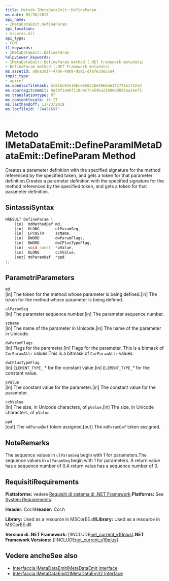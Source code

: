 ```yaml
---
title: Metodo IMetaDataEmit::DefineParam
ms.date: 03/30/2017
api_name:
- IMetaDataEmit.DefineParam
api_location:
- mscoree.dll
api_type:
- COM
f1_keywords:
- IMetaDataEmit::DefineParam
helpviewer_keywords:
- IMetaDataEmit::DefineParam method [.NET Framework metadata]
- DefineParam method [.NET Framework metadata]
ms.assetid: d86a3d14-4796-4909-9591-dfafe3de5ce4
topic_type:
- apiref
ms.openlocfilehash: 5c81bc82e19bce658336e4860a61f2721e17423d
ms.sourcegitcommit: 9a39f2a06f110c9c7ca54ba216900d038aa14ef3
ms.translationtype: MT
ms.contentlocale: it-IT
ms.lasthandoff: 11/23/2019
ms.locfileid: "74431697"
---
```

# <a name="imetadataemitdefineparam-method"></a><span data-ttu-id="44f12-102">Metodo IMetaDataEmit::DefineParam</span><span class="sxs-lookup"><span data-stu-id="44f12-102">IMetaDataEmit::DefineParam Method</span></span>
<span data-ttu-id="44f12-103">Creates a parameter definition with the specified signature for the method referenced by the specified token, and gets a token for that parameter definition.</span><span class="sxs-lookup"><span data-stu-id="44f12-103">Creates a parameter definition with the specified signature for the method referenced by the specified token, and gets a token for that parameter definition.</span></span>  
  
## <a name="syntax"></a><span data-ttu-id="44f12-104">Sintassi</span><span class="sxs-lookup"><span data-stu-id="44f12-104">Syntax</span></span>  
  
```cpp  
HRESULT DefineParam (  
    [in]  mdMethodDef md,   
    [in]  ULONG       ulParamSeq,   
    [in]  LPCWSTR     szName,   
    [in]  DWORD       dwParamFlags,   
    [in]  DWORD       dwCPlusTypeFlag,   
    [in]  void const  *pValue,  
    [in]  ULONG       cchValue,   
    [out] mdParamDef  *ppd   
);  
```  
  
## <a name="parameters"></a><span data-ttu-id="44f12-105">Parametri</span><span class="sxs-lookup"><span data-stu-id="44f12-105">Parameters</span></span>  
 `md`  
 <span data-ttu-id="44f12-106">[in] The token for the method whose parameter is being defined.</span><span class="sxs-lookup"><span data-stu-id="44f12-106">[in] The token for the method whose parameter is being defined.</span></span>  
  
 `ulParamSeq`  
 <span data-ttu-id="44f12-107">[in] The parameter sequence number.</span><span class="sxs-lookup"><span data-stu-id="44f12-107">[in] The parameter sequence number.</span></span>  
  
 `szName`  
 <span data-ttu-id="44f12-108">[in] The name of the parameter in Unicode.</span><span class="sxs-lookup"><span data-stu-id="44f12-108">[in] The name of the parameter in Unicode.</span></span>  
  
 `dwParamFlags`  
 <span data-ttu-id="44f12-109">[in] Flags for the parameter.</span><span class="sxs-lookup"><span data-stu-id="44f12-109">[in] Flags for the parameter.</span></span> <span data-ttu-id="44f12-110">This is a bitmask of `CorParamAttr` values.</span><span class="sxs-lookup"><span data-stu-id="44f12-110">This is a bitmask of `CorParamAttr` values.</span></span>  
  
 `dwCPlusTypeFlag`  
 <span data-ttu-id="44f12-111">[in] `ELEMENT_TYPE_` *\** for the constant value.</span><span class="sxs-lookup"><span data-stu-id="44f12-111">[in] `ELEMENT_TYPE_`*\** for the constant value.</span></span>  
  
 `pValue`  
 <span data-ttu-id="44f12-112">[in] The constant value for the parameter.</span><span class="sxs-lookup"><span data-stu-id="44f12-112">[in] The constant value for the parameter.</span></span>  
  
 `cchValue`  
 <span data-ttu-id="44f12-113">[in] The size, in Unicode characters, of `pValue`.</span><span class="sxs-lookup"><span data-stu-id="44f12-113">[in] The size, in Unicode characters, of `pValue`.</span></span>  
  
 `ppd`  
 <span data-ttu-id="44f12-114">[out] The `mdParamDef` token assigned.</span><span class="sxs-lookup"><span data-stu-id="44f12-114">[out] The `mdParamDef` token assigned.</span></span>  
  
## <a name="remarks"></a><span data-ttu-id="44f12-115">Note</span><span class="sxs-lookup"><span data-stu-id="44f12-115">Remarks</span></span>  
 <span data-ttu-id="44f12-116">The sequence values in `ulParamSeq` begin with 1 for parameters.</span><span class="sxs-lookup"><span data-stu-id="44f12-116">The sequence values in `ulParamSeq` begin with 1 for parameters.</span></span> <span data-ttu-id="44f12-117">A return value has a sequence number of 0.</span><span class="sxs-lookup"><span data-stu-id="44f12-117">A return value has a sequence number of 0.</span></span>  
  
## <a name="requirements"></a><span data-ttu-id="44f12-118">Requisiti</span><span class="sxs-lookup"><span data-stu-id="44f12-118">Requirements</span></span>  
 <span data-ttu-id="44f12-119">**Piattaforme:** vedere [Requisiti di sistema di .NET Framework](../../../../docs/framework/get-started/system-requirements.md).</span><span class="sxs-lookup"><span data-stu-id="44f12-119">**Platforms:** See [System Requirements](../../../../docs/framework/get-started/system-requirements.md).</span></span>  
  
 <span data-ttu-id="44f12-120">**Header:** Cor.h</span><span class="sxs-lookup"><span data-stu-id="44f12-120">**Header:** Cor.h</span></span>  
  
 <span data-ttu-id="44f12-121">**Library:** Used as a resource in MSCorEE.dll</span><span class="sxs-lookup"><span data-stu-id="44f12-121">**Library:** Used as a resource in MSCorEE.dll</span></span>  
  
 <span data-ttu-id="44f12-122">**Versioni di .NET Framework:** [!INCLUDE[net_current_v10plus](../../../../includes/net-current-v10plus-md.md)]</span><span class="sxs-lookup"><span data-stu-id="44f12-122">**.NET Framework Versions:** [!INCLUDE[net_current_v10plus](../../../../includes/net-current-v10plus-md.md)]</span></span>  
  
## <a name="see-also"></a><span data-ttu-id="44f12-123">Vedere anche</span><span class="sxs-lookup"><span data-stu-id="44f12-123">See also</span></span>

- [<span data-ttu-id="44f12-124">Interfaccia IMetaDataEmit</span><span class="sxs-lookup"><span data-stu-id="44f12-124">IMetaDataEmit Interface</span></span>](../../../../docs/framework/unmanaged-api/metadata/imetadataemit-interface.md)
- [<span data-ttu-id="44f12-125">Interfaccia IMetaDataEmit2</span><span class="sxs-lookup"><span data-stu-id="44f12-125">IMetaDataEmit2 Interface</span></span>](../../../../docs/framework/unmanaged-api/metadata/imetadataemit2-interface.md)
